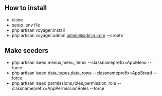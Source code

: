## How to install
- clone
- setup .env file
- php artisan voyager:install
- php artisan voyager:admin admin@admin.com --create

## Make seeders
 - php artisan iseed menus,menu_items --classnameprefix=AppMenu --force
 - php artisan iseed data_types,data_rows --classnameprefix=AppBread --force
 - php artisan iseed permissions,roles,permission_role --classnameprefix=AppPermissionRoles --force

